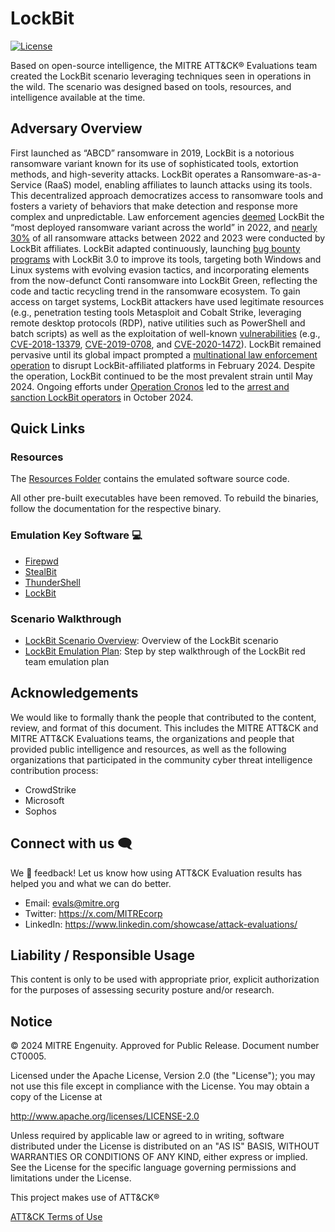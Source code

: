 # LockBit

[![License](https://img.shields.io/badge/License-Apache_2.0-blue.svg)](https://opensource.org/licenses/Apache-2.0)

Based on open-source intelligence, the MITRE ATT&CK&reg; Evaluations team created
the LockBit scenario leveraging techniques seen in operations in the wild. The
scenario was designed based on tools, resources, and intelligence available at
the time.

## Adversary Overview

First launched as “ABCD” ransomware in 2019, LockBit is a notorious ransomware variant known for its use of sophisticated tools, extortion methods, and high-severity attacks. LockBit operates a Ransomware-as-a-Service (RaaS) model, enabling affiliates to launch attacks using its tools. This decentralized approach democratizes access to ransomware tools and fosters a variety of behaviors that make detection and response more complex and unpredictable. Law enforcement agencies [deemed](https://www.cisa.gov/news-events/cybersecurity-advisories/aa23-165a) LockBit the “most deployed ransomware variant across the world” in 2022, and [nearly 30%](https://www.trendmicro.com/vinfo/us/security/news/ransomware-by-the-numbers/lockbit-blackcat-and-clop-prevail-as-top-raas-groups-for-1h-2023) of all ransomware attacks between 2022 and 2023 were conducted by LockBit affiliates. LockBit adapted continuously, launching [bug bounty programs](https://www.trendmicro.com/vinfo/us/security/news/ransomware-spotlight/ransomware-spotlight-lockbit) with LockBit 3.0 to improve its tools, targeting both Windows and Linux systems with evolving evasion tactics, and incorporating elements from the now-defunct Conti ransomware into LockBit Green, reflecting the code and tactic recycling trend in the ransomware ecosystem. To gain access on target systems, LockBit attackers have used legitimate resources (e.g., penetration testing tools Metasploit and Cobalt Strike, leveraging remote desktop protocols (RDP), native utilities such as PowerShell and batch scripts) as well as the exploitation of well-known [vulnerabilities](https://www.fortinet.com/blog/threat-research/lockbit-most-prevalent-ransomware) (e.g., [CVE-2018-13379](https://nvd.nist.gov/vuln/detail/CVE-2018-13379), [CVE-2019-0708](https://nvd.nist.gov/vuln/detail/cve-2019-0708), and [CVE-2020-1472](https://nvd.nist.gov/vuln/detail/cve-2020-1472)).  LockBit remained pervasive until its global impact prompted a [multinational law enforcement operation](https://www.nationalcrimeagency.gov.uk/news/nca-leads-international-investigation-targeting-worlds-most-harmful-ransomware-group) to disrupt LockBit-affiliated platforms in February 2024. Despite the operation, LockBit continued to be the most prevalent strain until May 2024. Ongoing efforts under [Operation Cronos](https://www.europol.europa.eu/media-press/newsroom/news/lockbit-power-cut-four-new-arrests-and-financial-sanctions-against-affiliates) led to the [arrest and sanction LockBit operators](https://cyberscoop.com/lockbit-arrests-ransomware-fbi-uk-nca-evil-corp/) in October 2024.

## Quick Links

### Resources

The [Resources Folder](./Resources/) contains the emulated software source code.

All other pre-built executables have been removed. To rebuild the binaries,
follow the documentation for the respective binary.

### Emulation Key Software 💻

- [Firepwd](./Resources/firepwd/)
- [StealBit](./Resources/Stealbit/)
- [ThunderShell](./Resources/ThunderShell/)
- [LockBit](./Resources/Lockbit/)

### Scenario Walkthrough

- [LockBit Scenario Overview](./CTI_Emulation_Resources/LockBit_Scenario_Overview.md):
Overview of the LockBit scenario
- [LockBit Emulation Plan](./Emulation_Plan/ER6_LockBit_Scenario.md): Step by step
walkthrough of the LockBit red team emulation plan

## Acknowledgements

We would like to formally thank the people that contributed to the content,
review, and format of this document. This includes the MITRE ATT&CK and MITRE
ATT&CK Evaluations teams, the organizations and people that provided public
intelligence and resources, as well as the following organizations that
participated in the community cyber threat intelligence contribution process:

- CrowdStrike
- Microsoft
- Sophos

## Connect with us 🗨️

We 💖 feedback! Let us know how using ATT&CK Evaluation results has helped you
and what we can do better.

- Email: <evals@mitre.org>
- Twitter: <https://x.com/MITREcorp>
- LinkedIn: <https://www.linkedin.com/showcase/attack-evaluations/>

## Liability / Responsible Usage

This content is only to be used with appropriate prior, explicit authorization
for the purposes of assessing security posture and/or research.

## Notice

© 2024 MITRE Engenuity. Approved for Public Release. Document number CT0005.

Licensed under the Apache License, Version 2.0 (the "License"); you may not use
this file except in compliance with the License. You may obtain a copy of the
License at

<http://www.apache.org/licenses/LICENSE-2.0>

Unless required by applicable law or agreed to in writing, software distributed
under the License is distributed on an "AS IS" BASIS, WITHOUT WARRANTIES OR
CONDITIONS OF ANY KIND, either express or implied. See the License for the specific
language governing permissions and limitations under the License.

This project makes use of ATT&CK®

[ATT&CK Terms of Use](https://attack.mitre.org/resources/terms-of-use/)
